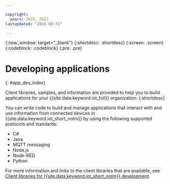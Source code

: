 ```yaml
---

copyright:
  years: 2015, 2017
lastupdated: "2016-08-31"

---
```


{:new_window: target="_blank"}
{:shortdesc: .shortdesc}
{:screen: .screen}
{:codeblock: .codeblock}
{:pre: .pre}

# Developing applications
{: #app_dev_index}

Client libraries, samples, and information are provided to help you to build applications for your {{site.data.keyword.iot_full}} organization.
{:shortdesc}

You can write code to build and manage applications that interact with and use information from connected devices in {{site.data.keyword.iot_short_notm}} by using the following supported protocols and standards:

- C#
- Java
- MQTT messaging
- Node.js
- Node-RED
- Python

For more information and links to the client libraries that are available, see [Client libraries for {{site.data.keyword.iot_short_notm}} development](../iot_platform_client_lib.html).
